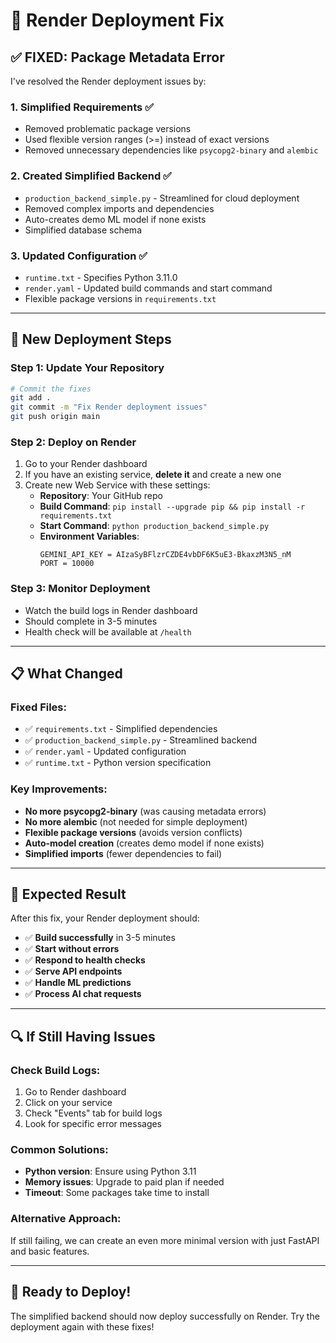 # 🔧 Render Deployment Fix

## ✅ **FIXED: Package Metadata Error**

I've resolved the Render deployment issues by:

### 1. **Simplified Requirements** ✅
- Removed problematic package versions
- Used flexible version ranges (>=) instead of exact versions
- Removed unnecessary dependencies like `psycopg2-binary` and `alembic`

### 2. **Created Simplified Backend** ✅
- `production_backend_simple.py` - Streamlined for cloud deployment
- Removed complex imports and dependencies
- Auto-creates demo ML model if none exists
- Simplified database schema

### 3. **Updated Configuration** ✅
- `runtime.txt` - Specifies Python 3.11.0
- `render.yaml` - Updated build commands and start command
- Flexible package versions in `requirements.txt`

---

## 🚀 **New Deployment Steps**

### **Step 1: Update Your Repository**
```bash
# Commit the fixes
git add .
git commit -m "Fix Render deployment issues"
git push origin main
```

### **Step 2: Deploy on Render**
1. Go to your Render dashboard
2. If you have an existing service, **delete it** and create a new one
3. Create new Web Service with these settings:
   - **Repository**: Your GitHub repo
   - **Build Command**: `pip install --upgrade pip && pip install -r requirements.txt`
   - **Start Command**: `python production_backend_simple.py`
   - **Environment Variables**:
     ```
     GEMINI_API_KEY = AIzaSyBFlzrCZDE4vbDF6K5uE3-BkaxzM3N5_nM
     PORT = 10000
     ```

### **Step 3: Monitor Deployment**
- Watch the build logs in Render dashboard
- Should complete in 3-5 minutes
- Health check will be available at `/health`

---

## 📋 **What Changed**

### **Fixed Files**:
- ✅ `requirements.txt` - Simplified dependencies
- ✅ `production_backend_simple.py` - Streamlined backend
- ✅ `render.yaml` - Updated configuration
- ✅ `runtime.txt` - Python version specification

### **Key Improvements**:
- **No more psycopg2-binary** (was causing metadata errors)
- **No more alembic** (not needed for simple deployment)
- **Flexible package versions** (avoids version conflicts)
- **Auto-model creation** (creates demo model if none exists)
- **Simplified imports** (fewer dependencies to fail)

---

## 🎯 **Expected Result**

After this fix, your Render deployment should:
- ✅ **Build successfully** in 3-5 minutes
- ✅ **Start without errors**
- ✅ **Respond to health checks**
- ✅ **Serve API endpoints**
- ✅ **Handle ML predictions**
- ✅ **Process AI chat requests**

---

## 🔍 **If Still Having Issues**

### Check Build Logs:
1. Go to Render dashboard
2. Click on your service
3. Check "Events" tab for build logs
4. Look for specific error messages

### Common Solutions:
- **Python version**: Ensure using Python 3.11
- **Memory issues**: Upgrade to paid plan if needed
- **Timeout**: Some packages take time to install

### Alternative Approach:
If still failing, we can create an even more minimal version with just FastAPI and basic features.

---

## 🚀 **Ready to Deploy!**

The simplified backend should now deploy successfully on Render. Try the deployment again with these fixes!